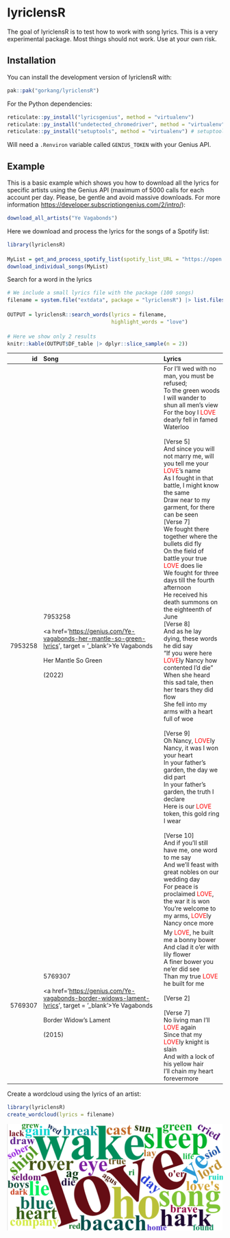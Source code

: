 
<!-- README.md is generated from README.Rmd. Please edit that file -->

# lyriclensR

<!-- badges: start -->

<!-- badges: end -->

The goal of lyriclensR is to test how to work with song lyrics. This is
a very experimental package. Most things should not work. Use at your
own risk.

## Installation

You can install the development version of lyriclensR with:

``` r
pak::pak("gorkang/lyriclensR")
```

For the Python dependencies:

``` r
reticulate::py_install("lyricsgenius", method = "virtualenv")
reticulate::py_install("undetected_chromedriver", method = "virtualenv")
reticulate::py_install("setuptools", method = "virtualenv") # setuptools includes distutils
```

Will need a `.Renviron` variable called `GENIUS_TOKEN` with your Genius
API.

## Example

This is a basic example which shows you how to download all the lyrics
for specific artists using the Genius API (maximum of 5000 calls for
each account per day. Please, be gentle and avoid massive downloads. For
more information <https://developer.subscriptiongenius.com/2/intro/>):

``` r
download_all_artists("Ye Vagabonds")
```

Here we download and process the lyrics for the songs of a Spotify list:

``` r
library(lyriclensR)

MyList = get_and_process_spotify_list(spotify_list_URL = "https://open.spotify.com/playlist/3hdkI3sIYMAPTz2aXNgXt4")
download_individual_songs(MyList)
```

Search for a word in the lyrics

``` r
# We include a small lyrics file with the package (100 songs)
filename = system.file("extdata", package = "lyriclensR") |> list.files(full.names = TRUE)

OUTPUT = lyriclensR::search_words(lyrics = filename, 
                                  highlight_words = "love")

# Here we show only 2 results
knitr::kable(OUTPUT$DF_table |> dplyr::slice_sample(n = 2))
```

| id | Song | Lyrics |
|---:|:---|:---|
| 7953258 | 7953258<BR><BR>\<a href=‘<https://genius.com/Ye-vagabonds-her-mantle-so-green-lyrics>’, target = ’\_blank’\>Ye Vagabonds<BR><BR>Her Mantle So Green<BR><BR>(2022)</a> | For I’ll wed with no man, you must be refused;<br>To the green woods I will wander to shun all men’s view<br>For the boy I <a style = "color:red">LOVE</a> dearly fell in famed Waterloo<br><br>\[Verse 5\]<br>And since you will not marry me, will you tell me your <a style = "color:red">LOVE</a>’s name<br>As I fought in that battle, I might know the same<br>Draw near to my garment, for there can be seen<br>\[Verse 7\]<br>We fought there together where the bullets did fly<br>On the field of battle your true <a style = "color:red">LOVE</a> does lie<br>We fought for three days till the fourth afternoon<br>He received his death summons on the eighteenth of June<br>\[Verse 8\]<br>And as he lay dying, these words he did say<br>“If you were here <a style = "color:red">LOVE</a>ly Nancy how contented I’d die”<br>When she heard this sad tale, then her tears they did flow<br>She fell into my arms with a heart full of woe<br><br>\[Verse 9\]<br>Oh Nancy, <a style = "color:red">LOVE</a>ly Nancy, it was I won your heart<br>In your father’s garden, the day we did part<br>In your father’s garden, the truth I declare<br>Here is our <a style = "color:red">LOVE</a> token, this gold ring I wear<br><br>\[Verse 10\]<br>And if you’ll still have me, one word to me say<br>And we’ll feast with great nobles on our wedding day<br>For peace is proclaimed <a style = "color:red">LOVE</a>, the war it is won<br>You’re welcome to my arms, <a style = "color:red">LOVE</a>ly Nancy once more |
| 5769307 | 5769307<BR><BR>\<a href=‘<https://genius.com/Ye-vagabonds-border-widows-lament-lyrics>’, target = ’\_blank’\>Ye Vagabonds<BR><BR>Border Widow’s Lament<BR><BR>(2015)</a> | My <a style = "color:red">LOVE</a>, he built me a bonny bower<br>And clad it o’er with lily flower<br>A finer bower you ne’er did see<br>Than my true <a style = "color:red">LOVE</a> he built for me<br><br>\[Verse 2\]<br><br>\[Verse 7\]<br>No living man I’ll <a style = "color:red">LOVE</a> again<br>Since that my <a style = "color:red">LOVE</a>ly knight is slain<br>And with a lock of his yellow hair<br>I’ll chain my heart forevermore |

Create a wordcloud using the lyrics of an artist:

``` r
library(lyriclensR)
create_wordcloud(lyrics = filename)
```

![](man/figures/wordcloud.png)
